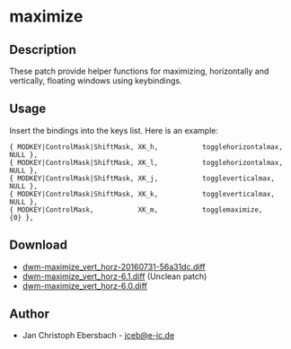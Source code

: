 maximize
========

Description
-----------
These patch provide helper functions for maximizing, horizontally and
vertically, floating windows using keybindings.

Usage
-----
Insert the bindings into the keys list. Here is an example:

	{ MODKEY|ControlMask|ShiftMask, XK_h,           togglehorizontalmax, NULL },
	{ MODKEY|ControlMask|ShiftMask, XK_l,           togglehorizontalmax, NULL },
	{ MODKEY|ControlMask|ShiftMask, XK_j,           toggleverticalmax,   NULL },
	{ MODKEY|ControlMask|ShiftMask, XK_k,           toggleverticalmax,   NULL },
	{ MODKEY|ControlMask,           XK_m,           togglemaximize,      {0} },

Download
--------
* [dwm-maximize\_vert\_horz-20160731-56a31dc.diff](dwm-maximize_vert_horz-20160731-56a31dc.diff)
* [dwm-maximize\_vert\_horz-6.1.diff](dwm-maximize_vert_horz-6.1.diff) (Unclean patch)
* [dwm-maximize\_vert\_horz-6.0.diff](dwm-maximize_vert_horz-6.0.diff)

Author
------
* Jan Christoph Ebersbach - <jceb@e-jc.de>
